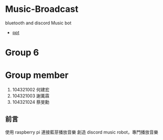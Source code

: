 # Music-Broadcast
bluetooth and discord Music bot
- [ppt](https://docs.google.com/presentation/d/1nwv5Nd4ezVqHHSsWhAWOu3u2sVftfk7g9xN1NgFk7Cg/edit?usp=sharing)

# Group 6

# Group member
1. 104321002 何建宏
2. 104321003 謝萬霖
3. 104321024 蔡旻勳

## 前言
使用 raspberry pi 連接藍芽播放音樂
創造 discord music robot，專門播放音樂 
